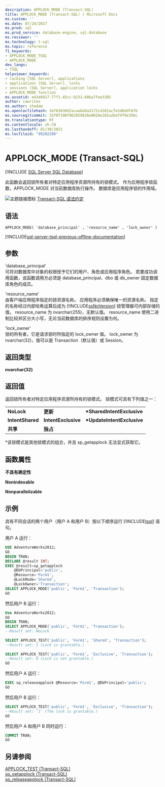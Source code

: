 ```yaml
---
description: APPLOCK_MODE (Transact-SQL)
title: APPLOCK_MODE (Transact-SQL) | Microsoft Docs
ms.custom: ''
ms.date: 07/24/2017
ms.prod: sql
ms.prod_service: database-engine, sql-database
ms.reviewer: ''
ms.technology: t-sql
ms.topic: reference
f1_keywords:
- APPLOCK_MODE_TSQL
- APPLOCK_MODE
dev_langs:
- TSQL
helpviewer_keywords:
- locking [SQL Server], applications
- applications [SQL Server], locks
- sessions [SQL Server], application locks
- APPLOCK_MODE function
ms.assetid: e43d4917-77f1-45cc-b231-68ba7fee3385
author: cawrites
ms.author: chadam
ms.openlocfilehash: 3ef63630d2acaabdda31f2cd162acfe1d6ddfd76
ms.sourcegitcommit: 33f0f190f962059826e002be165a2bef4f9e350c
ms.translationtype: HT
ms.contentlocale: zh-CN
ms.lasthandoff: 01/30/2021
ms.locfileid: "99202296"
---
```

# <a name="applock_mode-transact-sql"></a>APPLOCK_MODE (Transact-SQL)
[!INCLUDE [SQL Server SQL Database](../../includes/applies-to-version/sql-asdb.md)]

此函数会返回锁所有者对特定应用程序资源所持有的锁模式。 作为应用程序锁函数，APPLOCK_MODE 对当前数据库执行操作。 数据库是应用程序锁的作用域。
  
![主题链接图标](../../database-engine/configure-windows/media/topic-link.gif "“主题链接”图标") [Transact-SQL 语法约定](../../t-sql/language-elements/transact-sql-syntax-conventions-transact-sql.md)
  
## <a name="syntax"></a>语法  
  
```syntaxsql
APPLOCK_MODE( 'database_principal' , 'resource_name' , 'lock_owner' )  
```  
  
[!INCLUDE[sql-server-tsql-previous-offline-documentation](../../includes/sql-server-tsql-previous-offline-documentation.md)]

## <a name="arguments"></a>参数
'database_principal'  
可将对数据库中对象的权限授予它们的用户、角色或应用程序角色。 若要成功调用函数，该函数调用方必须是 database_principal、dbo 或 db_owner 固定数据库角色的成员。
  
'resource_name'  
由客户端应用程序指定的锁资源名称。 应用程序必须确保唯一的资源名称。 指定的名称经过内部哈希运算后成为 [!INCLUDE[ssNoVersion](../../includes/ssnoversion-md.md)] 锁管理器可内部存储的值。 resource_name 为 nvarchar(255)，无默认值。 resource_name 使用二进制比较并区分大小写，无论当前数据库的排序规则设置为何。
  
'lock_owner'  
锁的所有者，它是请求锁时所指定的 lock_owner 值。 lock_owner 为 nvarchar(32)，值可以是 Transaction（默认值）或 Session。
  
## <a name="return-types"></a>返回类型
**nvarchar(32)**
  
## <a name="return-value"></a>返回值
返回锁所有者对特定应用程序资源所持有的锁模式。 锁模式可具有下列值之一：
  
||||  
|-|-|-|  
|**NoLock**|**更新**|**\*SharedIntentExclusive**|  
|**IntentShared**|**IntentExclusive**|**\*UpdateIntentExclusive**|  
|**共享**|**独占**||  
  
*该锁模式是其他锁模式的组合，并且 sp_getapplock 无法显式获取它。
  
## <a name="function-properties"></a>函数属性
**不具有确定性**
  
**Nonindexable**
  
**Nonparallelizable**
  
## <a name="examples"></a>示例  
具有不同会话的两个用户（用户 A 和用户 B）按以下顺序运行 [!INCLUDE[tsql](../../includes/tsql-md.md)] 语句。
  
用户 A 运行：
  
```sql
USE AdventureWorks2012;  
GO  
BEGIN TRAN;  
DECLARE @result INT;  
EXEC @result=sp_getapplock  
    @DbPrincipal='public',  
    @Resource='Form1',  
    @LockMode='Shared',  
    @LockOwner='Transaction';  
SELECT APPLOCK_MODE('public', 'Form1', 'Transaction');  
GO  
```  
  
然后用户 B 运行：
  
```sql
Use AdventureWorks2012;  
GO  
BEGIN TRAN;  
SELECT APPLOCK_MODE('public', 'Form1', 'Transaction');  
--Result set: NoLock  
  
SELECT APPLOCK_TEST('public', 'Form1', 'Shared', 'Transaction');  
--Result set: 1 (Lock is grantable.)  
  
SELECT APPLOCK_TEST('public', 'Form1', 'Exclusive', 'Transaction');  
--Result set: 0 (Lock is not grantable.)  
GO  
```  
  
然后用户 A 运行：
  
```sql
EXEC sp_releaseapplock @Resource='Form1', @DbPrincipal='public';  
GO  
```  
  
然后用户 B 运行：
  
```sql
SELECT APPLOCK_TEST('public', 'Form1', 'Exclusive', 'Transaction');  
--Result set: '1' (The lock is grantable.)  
GO  
```  
  
然后用户 A 和用户 B 同时运行：
  
```sql
COMMIT TRAN;  
GO  
```  
  
## <a name="see-also"></a>另请参阅
[APPLOCK_TEST (Transact-SQL)](../../t-sql/functions/applock-test-transact-sql.md)  
[sp_getapplock (Transact-SQL)](../../relational-databases/system-stored-procedures/sp-getapplock-transact-sql.md)  
[sp_releaseapplock (Transact-SQL)](../../relational-databases/system-stored-procedures/sp-releaseapplock-transact-sql.md)
  
  
